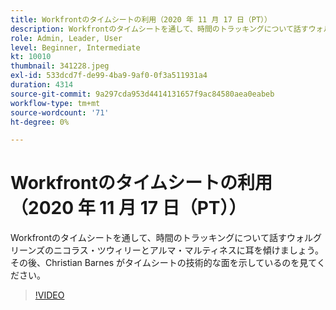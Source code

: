 ```yaml
---
title: Workfrontのタイムシートの利用（2020 年 11 月 17 日（PT））
description: Workfrontのタイムシートを通して、時間のトラッキングについて話すウォルグリーンズのニコラス・ツウィリーとアルマ・マルティネスに耳を傾けましょう。 その後、クリスチャン・バーンズが示すように見てください… （説明は 60 文字から 160 文字の間でなければなりません）
role: Admin, Leader, User
level: Beginner, Intermediate
kt: 10010
thumbnail: 341228.jpeg
exl-id: 533dcd7f-de99-4ba9-9af0-0f3a511931a4
duration: 4314
source-git-commit: 9a297cda953d4414131657f9ac84580aea0eabeb
workflow-type: tm+mt
source-wordcount: '71'
ht-degree: 0%

---
```


# Workfrontのタイムシートの利用（2020 年 11 月 17 日（PT））

Workfrontのタイムシートを通して、時間のトラッキングについて話すウォルグリーンズのニコラス・ツウィリーとアルマ・マルティネスに耳を傾けましょう。 その後、Christian Barnes がタイムシートの技術的な面を示しているのを見てください。

>[!VIDEO](https://video.tv.adobe.com/v/341228/?quality=12&learn=on)
